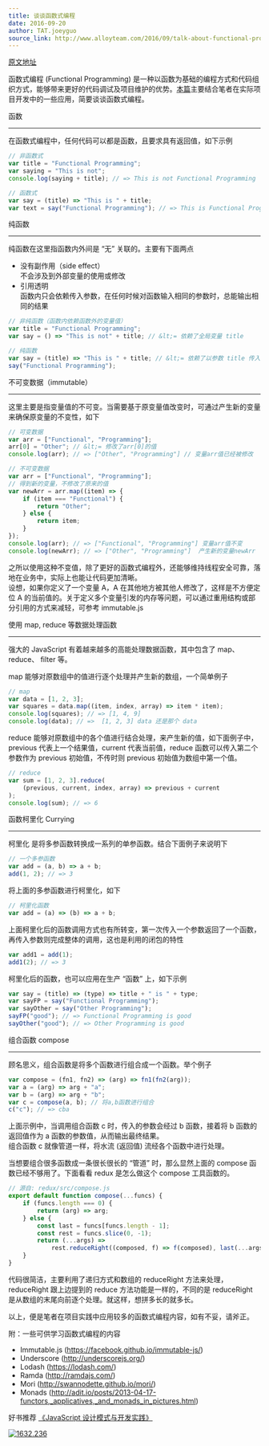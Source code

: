 ```yaml
---
title: 谈谈函数式编程
date: 2016-09-20
author: TAT.joeyguo
source_link: http://www.alloyteam.com/2016/09/talk-about-functional-programming/
---
```


<!-- {% raw %} - for jekyll -->

[原文地址](https://github.com/joeyguo/blog/issues/10)

函数式编程 (Functional Programming) 是一种以函数为基础的编程方式和代码组织方式，能够带来更好的代码调试及项目维护的优势。[本篇](https://github.com/joeyguo/blog/issues/10)主要结合笔者在实际项目开发中的一些应用，简要谈谈函数式编程。

函数  

* * *

在函数式编程中，任何代码可以都是函数，且要求具有返回值，如下示例

```javascript
// 非函数式
var title = "Functional Programming";
var saying = "This is not";
console.log(saying + title); // => This is not Functional Programming
```

```javascript
// 函数式
var say = (title) => "This is " + title;
var text = say("Functional Programming"); // => This is Functional Programming
```

纯函数  

* * *

纯函数在这里指函数内外间是 “无” 关联的。主要有下面两点

-   没有副作用（side effect）  
    不会涉及到外部变量的使用或修改
-   引用透明  
    函数内只会依赖传入参数，在任何时候对函数输入相同的参数时，总能输出相同的结果

```javascript
// 非纯函数（函数内依赖函数外的变量值）
var title = "Functional Programming";
var say = () => "This is not" + title; // &lt;= 依赖了全局变量 title
```

```javascript
// 纯函数
var say = (title) => "This is " + title; // &lt;= 依赖了以参数 title 传入
say("Functional Programming");
```

不可变数据（immutable）  

* * *

这里主要是指变量值的不可变。当需要基于原变量值改变时，可通过产生新的变量来确保原变量的不变性，如下

```javascript
// 可变数据
var arr = ["Functional", "Programming"];
arr[0] = "Other"; // &lt;= 修改了arr[0]的值
console.log(arr); // => ["Other", "Programming"] // 变量arr值已经被修改
```

```javascript
// 不可变数据
var arr = ["Functional", "Programming"];
// 得到新的变量，不修改了原来的值
var newArr = arr.map((item) => {
    if (item === "Functional") {
        return "Other";
    } else {
        return item;
    }
});
console.log(arr); // => ["Functional", "Programming"] 变量arr值不变
console.log(newArr); // => ["Other", "Programming"]  产生新的变量newArr
```

之所以使用这种不变值，除了更好的函数式编程外，还能够维持线程安全可靠，落地在业务中，实际上也能让代码更加清晰。  
设想，如果你定义了一个变量 A，A 在其他地方被其他人修改了，这样是不方便定位 A 的当前值的。关于定义多个变量引发的内存等问题，可以通过重用结构或部分引用的方式来减轻，可参考 immutable.js

使用 map, reduce 等数据处理函数  

* * *

强大的 JavaScript 有着越来越多的高能处理数据函数，其中包含了 map、 reduce、 filter 等。

map 能够对原数组中的值进行逐个处理并产生新的数组，一个简单例子

```javascript
// map
var data = [1, 2, 3];
var squares = data.map((item, index, array) => item * item);
console.log(squares); // => [1, 4, 9]
console.log(data); // =>  [1, 2, 3] data 还是那个 data
```

reduce 能够对原数组中的各个值进行结合处理，来产生新的值，如下面例子中，previous 代表上一个结果值，current 代表当前值，reduce 函数可以传入第二个参数作为 previous 初始值，不传时则 previous 初始值为数组中第一个值。

```javascript
// reduce
var sum = [1, 2, 3].reduce(
    (previous, current, index, array) => previous + current
);
console.log(sum); // => 6
```

函数柯里化 Currying  

* * *

柯里化 是将多参函数转换成一系列的单参函数。结合下面例子来说明下

```javascript
// 一个多参函数
var add = (a, b) => a + b;
add(1, 2); // => 3
```

将上面的多参函数进行柯里化，如下

```javascript
// 柯里化函数
var add = (a) => (b) => a + b;
```

上面柯里化后的函数调用方式也有所转变，第一次传入一个参数返回了一个函数，再传入参数则完成整体的调用，这也是利用的闭包的特性

```javascript
var add1 = add(1);
add1(2); // => 3
```

柯里化后的函数，也可以应用在生产 “函数” 上，如下示例

```javascript
var say = (title) => (type) => title + " is " + type;
var sayFP = say("Functional Programming");
var sayOther = say("Other Programming");
sayFP("good"); // => Functional Programming is good
sayOther("good"); // => Other Programming is good
```

组合函数 compose  

* * *

顾名思义，组合函数是将多个函数进行组合成一个函数。举个例子

```javascript
var compose = (fn1, fn2) => (arg) => fn1(fn2(arg));
var a = (arg) => arg + "a";
var b = (arg) => arg + "b";
var c = compose(a, b); // 将a,b函数进行组合
c("c"); // => cba
```

上面示例中，当调用组合函数 c 时，传入的参数会经过 b 函数，接着将 b 函数的返回值作为 a 函数的参数值，从而输出最终结果。  
组合函数 c 就像管道一样，将水流 (返回值) 流经各个函数中进行处理。

当想要组合很多函数成一条很长很长的 “管道” 时，那么显然上面的 compose 函数已经不够用了。下面看看 redux 是怎么做这个 compose 工具函数的。

```javascript
// 源自: redux/src/compose.js
export default function compose(...funcs) {
    if (funcs.length === 0) {
        return (arg) => arg;
    } else {
        const last = funcs[funcs.length - 1];
        const rest = funcs.slice(0, -1);
        return (...args) =>
            rest.reduceRight((composed, f) => f(composed), last(...args));
    }
}
```

代码很简洁，主要利用了递归方式和数组的 reduceRight 方法来处理，reduceRight 跟上边提到的 reduce 方法功能是一样的，不同的是 reduceRight 是从数组的末尾向前逐个处理。就这样，想拼多长的就多长。

以上，便是笔者在项目实践中应用较多的函数式编程内容，如有不妥，请斧正。

附：一些可供学习函数式编程的内容

-   Immutable.js (<https://facebook.github.io/immutable-js/>)
-   Underscore (<http://underscorejs.org/>)
-   Lodash (<https://lodash.com/>)
-   Ramda (<http://ramdajs.com/>)
-   Mori (<http://swannodette.github.io/mori/>)
-   Monads (<http://adit.io/posts/2013-04-17-functors,_applicatives,_and_monads_in_pictures.html>)

好书推荐 [《JavaScript 设计模式与开发实践》](http://www.ituring.com.cn/book/1632)

[![1632.236](http://www.alloyteam.com/wp-content/uploads/2016/09/1632.236.jpg)](http://www.ituring.com.cn/book/1632)


<!-- {% endraw %} - for jekyll -->